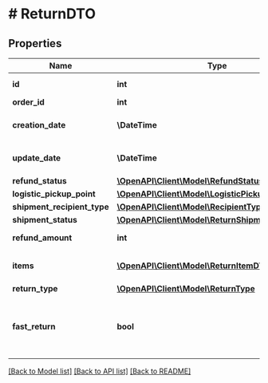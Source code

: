 # # ReturnDTO

## Properties

Name | Type | Description | Notes
------------ | ------------- | ------------- | -------------
**id** | **int** | Идентификатор возврата. | [optional]
**order_id** | **int** | Номер заказа. | [optional]
**creation_date** | **\DateTime** | Дата создания возврата клиентом. | [optional]
**update_date** | **\DateTime** | Дата обновления возврата. | [optional]
**refund_status** | [**\OpenAPI\Client\Model\RefundStatusType**](RefundStatusType.md) |  | [optional]
**logistic_pickup_point** | [**\OpenAPI\Client\Model\LogisticPickupPointDTO**](LogisticPickupPointDTO.md) |  | [optional]
**shipment_recipient_type** | [**\OpenAPI\Client\Model\RecipientType**](RecipientType.md) |  | [optional]
**shipment_status** | [**\OpenAPI\Client\Model\ReturnShipmentStatusType**](ReturnShipmentStatusType.md) |  | [optional]
**refund_amount** | **int** | Сумма возврата. | [optional]
**items** | [**\OpenAPI\Client\Model\ReturnItemDTO[]**](ReturnItemDTO.md) | Список товаров в возврате. | [optional]
**return_type** | [**\OpenAPI\Client\Model\ReturnType**](ReturnType.md) |  | [optional]
**fast_return** | **bool** | Используется ли опция **Быстрый возврат денег за дешевый брак**. | [optional]

[[Back to Model list]](../../README.md#models) [[Back to API list]](../../README.md#endpoints) [[Back to README]](../../README.md)
